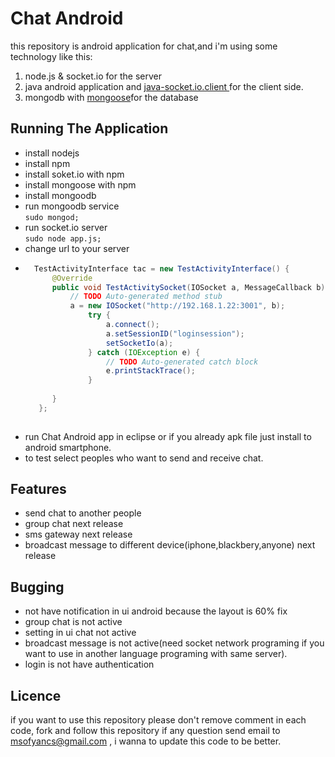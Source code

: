 Chat Android
============

this repository is android application for chat,and i'm using some technology like this:
<br>
1) node.js & socket.io for the server <br>
2) java android application and  [java-socket.io.client ](<https://github.com/clwillingham/java-socket.io.client>) for the client side.<br>
3) mongodb with [mongoose](<https://github.com/LearnBoost/mongoose>)for the database<br>



Running The Application
-----------------------

* install nodejs <br>
* install npm <br>
* install soket.io with npm <br> 
* install mongoose with npm <br>
* install mongoodb <br>
* run mongoodb service <br>
	`sudo mongod;`
* run socket.io server <br> 
	`sudo node app.js;`
* change url to your server
* ```java
	TestActivityInterface tac = new TestActivityInterface() {	
		@Override
		public void TestActivitySocket(IOSocket a, MessageCallback b) {
			// TODO Auto-generated method stub
			a = new IOSocket("http://192.168.1.22:3001", b);
	    		try {
	    			a.connect();
	    			a.setSessionID("loginsession");
	    			setSocketIo(a);
	    		} catch (IOException e) {
	    			// TODO Auto-generated catch block
	    			e.printStackTrace();
	    		}
			
		}
	 };
	 
* run Chat Android app in eclipse or if you already apk file just install to android smartphone.<br>
* to test select peoples who want to send and receive chat.<br>

Features
-----------------------

* send chat to another people
* group chat next release
* sms gateway next release
* broadcast message to different device(iphone,blackbery,anyone) next release

Bugging 
-----------------------

* not have notification in ui android because the layout is 60% fix
* group chat is not active
* setting in ui chat not active
* broadcast message is not active(need socket network programing if you want to use in another language programing  with same server).
* login is not have authentication

Licence 
----------------------
if you want to use this repository please  don't remove comment in each code, fork and follow this repository if any question send email to msofyancs@gmail.com , i wanna to update this code to be better.

	

